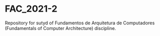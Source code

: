 # FAC_2021-2
Repository for sutyd of Fundamentos de Arquitetura de Computadores (Fundamentals of Computer Architecture) discipline.
